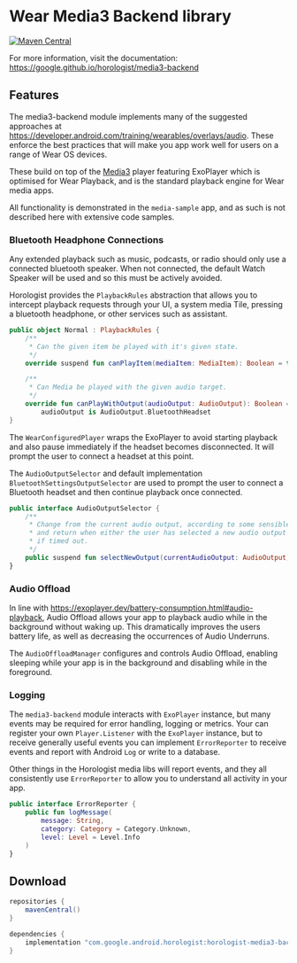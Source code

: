# Wear Media3 Backend library

[![Maven Central](https://img.shields.io/maven-central/v/com.google.android.horologist/horologist-media3-backend)](https://search.maven.org/search?q=g:com.google.android.horologist)

For more information, visit the documentation: https://google.github.io/horologist/media3-backend

## Features

The media3-backend module implements many of the suggested approaches at
https://developer.android.com/training/wearables/overlays/audio. These enforce the best practices
that will make you app work well for users on a range of Wear OS devices.

These build on top of the [Media3](https://developer.android.com/jetpack/androidx/releases/media3)
player featuring ExoPlayer which is optimised for Wear Playback, and is the standard playback
engine for Wear media apps.

All functionality is demonstrated in the `media-sample` app, and as such is not described here
with extensive code samples.

### Bluetooth Headphone Connections

Any extended playback such as music, podcasts, or radio should only use a connected bluetooth
speaker.  When not connected, the default Watch Speaker will be used and so this must be actively 
avoided.

Horologist provides the `PlaybackRules` abstraction that allows you to intercept playback requests
through your UI, a system media Tile, pressing a bluetooth headphone, or other services such as 
assistant.

```kotlin
public object Normal : PlaybackRules {
    /**
     * Can the given item be played with it's given state.
     */
    override suspend fun canPlayItem(mediaItem: MediaItem): Boolean = true

    /**
     * Can Media be played with the given audio target.
     */
    override fun canPlayWithOutput(audioOutput: AudioOutput): Boolean =
        audioOutput is AudioOutput.BluetoothHeadset
}
```

The `WearConfiguredPlayer` wraps the ExoPlayer to avoid starting playback and also pause immediately
if the headset becomes disconnected. It will prompt the user to connect a headset at this point.

The `AudioOutputSelector` and default implementation `BluetoothSettingsOutputSelector` are used
to prompt the user to connect a Bluetooth headset and then continue playback once connected.

```kotlin
public interface AudioOutputSelector {
    /**
     * Change from the current audio output, according to some sensible logic,
     * and return when either the user has selected a new audio output or returning null
     * if timed out.
     */
    public suspend fun selectNewOutput(currentAudioOutput: AudioOutput): AudioOutput?
}
```

### Audio Offload

In line with https://exoplayer.dev/battery-consumption.html#audio-playback, Audio Offload
allows your app to playback audio while in the background without waking up. This
dramatically improves the users battery life, as well as decreasing the occurrences of
Audio Underruns.

The `AudioOffloadManager` configures and controls Audio Offload, enabling sleeping while your app
is in the background and disabling while in the foreground.

### Logging

The `media3-backend` module interacts with `ExoPlayer` instance, but many events may be required
for error handling, logging or metrics.  Your can register your own `Player.Listener` with the
`ExoPlayer` instance, but to receive generally useful events you can implement `ErrorReporter`
to receive events and report with Android `Log` or write to a database.

Other things in the Horologist media libs will report events, and they all consistently use
`ErrorReporter` to allow you to understand all activity in your app.

```kotlin
public interface ErrorReporter {
    public fun logMessage(
        message: String,
        category: Category = Category.Unknown,
        level: Level = Level.Info
    )
}
```

## Download

```groovy
repositories {
    mavenCentral()
}

dependencies {
    implementation "com.google.android.horologist:horologist-media3-backend:<version>"
}
```
